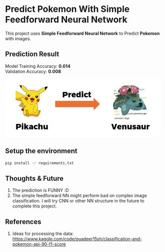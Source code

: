 # Predict Pokemon With Simple Feedforward Neural Network
This project uses **Simple Feedforward Neural Network** to Predict **Pokemon** with images.

## Prediction Result

Model Training Accuracy: **0.014**  
Validation Accuracy: **0.008**  

![Prediction Image](/assets/Prediction.png)

## Setup the environment

```bash
pip install -r requirements.txt
```

## Thoughts & Future

1. The prediction is FUNNY :D
2. The simple feedforward NN might perform bad on complex image classification. I will try CNN or other NN structure in the future to complete this project.

## References

1. Ideas for processing the data: https://www.kaggle.com/code/quadeer15sh/classification-and-pokemon-api-90-f1-score
